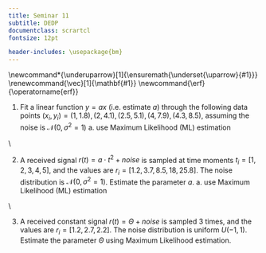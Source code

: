 ```yaml
---
title: Seminar 11
subtitle: DEDP
documentclass: scrartcl
fontsize: 12pt

header-includes: \usepackage{bm}
---
```


\newcommand*{\underuparrow}[1]{\ensuremath{\underset{\uparrow}{#1}}}
\renewcommand{\vec}[1]{\mathbf{#1}}
\newcommand{\erf}{\operatorname{erf}}

1. Fit a linear function $y = ax$ (i.e. estimate $a$) through the following data points
$(x_i, y_i) = {(1,1.8),(2,4.1),(2.5, 5.1),(4,7.9),(4.3, 8.5)}$,
assuming the noise is $\mathcal{N}(0,\sigma^2=1)$
    a. use Maximum Likelihood (ML) estimation

\ 

2. A received signal $r(t) = a \cdot t^2 + noise$ is sampled at time moments $t_i = [1,2,3,4,5]$,
 and the values are $r_i = [1.2, 3.7, 8.5, 18, 25.8]$. The noise distribution
 is $\mathcal{N}(0,\sigma^2=1)$. Estimate the parameter $a$.
    a. use Maximum Likelihood (ML) estimation

\ 

3. A received constant signal $r(t) = \Theta + noise$ is sampled 3 times,
 and the values are $r_i = [1.2, 2.7, 2.2]$. The noise distribution
 is uniform $U(-1,1)$. Estimate the parameter $\Theta$ using Maximum Likelihood estimation.
